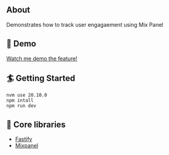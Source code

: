 ## About
Demonstrates how to track user engagaement using Mix Panel

## 🚀 Demo
[Watch me demo the feature!](https://www.loom.com/share/e40815413acc4b76af29a568056e7584?sid=7177ff8a-f23f-45d4-8ea2-dd41a24538e9)

## 🏄 Getting Started
```
nvm use 20.10.0
npm intall
npm run dev
```

## 🔧 Core libraries
- [Fastify](https://fastify.dev/)
- [Mixpanel](https://mixpanel.com/home/)
